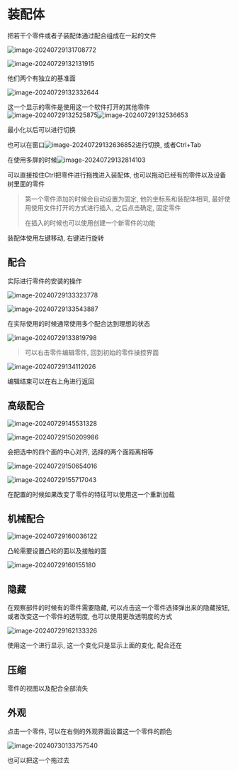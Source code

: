 # 装配体

把若干个零件或者子装配体通过配合组成在一起的文件

![image-20240729131708772](https://picture-01-1316374204.cos.ap-beijing.myqcloud.com/image/202407291317800.png)

![image-20240729132131915](https://picture-01-1316374204.cos.ap-beijing.myqcloud.com/image/202407291321945.png)

他们两个有独立的基准面

![image-20240729132332644](https://picture-01-1316374204.cos.ap-beijing.myqcloud.com/image/202407291323670.png)

这一个显示的零件是使用这一个软件打开的其他零件![image-20240729132525875](https://picture-01-1316374204.cos.ap-beijing.myqcloud.com/image/202407291325897.png)![image-20240729132536653](https://picture-01-1316374204.cos.ap-beijing.myqcloud.com/image/202407291325678.png)

最小化以后可以进行切换

也可以在窗口![image-20240729132636852](https://picture-01-1316374204.cos.ap-beijing.myqcloud.com/image/202407291326875.png)进行切换, 或者Ctrl+Tab

在使用多屏的时候![image-20240729132814103](https://picture-01-1316374204.cos.ap-beijing.myqcloud.com/image/202407291328204.png)

可以直接按住Ctrl把零件进行拖拽进入装配体, 也可以拖动已经有的零件以及设备树里面的零件

> 第一个零件添加的时候会自动设置为固定, 他的坐标系和装配体相同, 最好使用使用文件打开的方式进行插入, 之后点击确定, 固定零件
>
> 在插入的时候也可以使用创建一个新零件的功能

装配体使用左键移动, 右键进行旋转

## 配合

实际进行零件的安装的操作

![image-20240729133323778](https://picture-01-1316374204.cos.ap-beijing.myqcloud.com/image/202407291333815.png)

![image-20240729133543887](https://picture-01-1316374204.cos.ap-beijing.myqcloud.com/image/202407291335916.png)

在实际使用的时候通常使用多个配合达到理想的状态

![image-20240729133819798](https://picture-01-1316374204.cos.ap-beijing.myqcloud.com/image/202407291338850.png)

>  可以右击零件编辑零件, 回到初始的零件操控界面

![image-20240729134112026](https://picture-01-1316374204.cos.ap-beijing.myqcloud.com/image/202407291341092.png)

编辑结束可以在右上角进行返回

## 高级配合

![image-20240729145531328](https://picture-01-1316374204.cos.ap-beijing.myqcloud.com/image/202407291455353.png)

![image-20240729150209986](https://picture-01-1316374204.cos.ap-beijing.myqcloud.com/image/202407291502049.png)

会把选中的四个面的中心对齐, 选择的两个面距离相等

![image-20240729150654016](https://picture-01-1316374204.cos.ap-beijing.myqcloud.com/image/202407291506045.png)

![image-20240729155717043](https://picture-01-1316374204.cos.ap-beijing.myqcloud.com/image/202407291557072.png)

在配置的时候如果改变了零件的特征可以使用这一个重新加载

## 机械配合

![image-20240729160036122](https://picture-01-1316374204.cos.ap-beijing.myqcloud.com/image/202407291600174.png)

凸轮需要设置凸轮的面以及接触的面

![image-20240729160155180](https://picture-01-1316374204.cos.ap-beijing.myqcloud.com/image/202407291601249.png)

## 隐藏

在观察部件的时候有的零件需要隐藏, 可以点击这一个零件选择弹出来的隐藏按钮, 或者改变这一个零件的透明度, 也可以使用更改透明度的方式

![image-20240729162133326](https://picture-01-1316374204.cos.ap-beijing.myqcloud.com/image/202407291621357.png)

使用这一个进行显示, 这一个变化只是显示上面的变化, 配合还在

## 压缩

零件的视图以及配合全部消失

## 外观

点击一个零件, 可以在右侧的外观界面设置这一个零件的颜色

![image-20240730133757540](https://picture-01-1316374204.cos.ap-beijing.myqcloud.com/image/202407301337852.png)

也可以把这一个拖过去